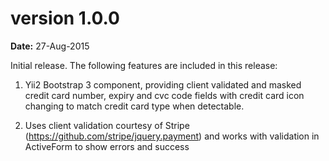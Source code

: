 version 1.0.0
=============
**Date:** 27-Aug-2015

Initial release. The following features are included in this release:

1. Yii2 Bootstrap 3 component, providing client validated and masked credit card number, expiry and cvc code fields with credit card icon changing to match credit card type when detectable.

2. Uses client validation courtesy of Stripe (https://github.com/stripe/jquery.payment) and works with validation in ActiveForm to show errors and success
